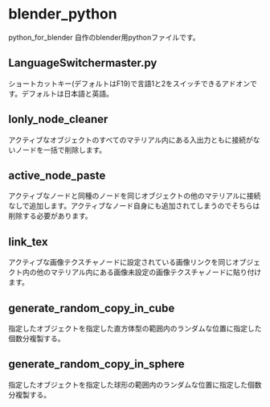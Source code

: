 # blender_python
python_for_blender
自作のblender用pythonファイルです。

## LanguageSwitchermaster.py
ショートカットキー(デフォルトはF19)で言語1と2をスイッチできるアドオンです。デフォルトは日本語と英語。

## lonly_node_cleaner
アクティブなオブジェクトのすべてのマテリアル内にある入出力ともに接続がないノードを一括で削除します。

## active_node_paste
アクティブなノードと同種のノードを同じオブジェクトの他のマテリアルに接続なしで追加します。アクティブなノード自身にも追加されてしまうのでそちらは削除する必要があります。

## link_tex
アクティブな画像テクスチャノードに設定されている画像リンクを同じオブジェクト内の他のマテリアル内にある画像未設定の画像テクスチャノードに貼り付けます。

## generate_random_copy_in_cube
指定したオブジェクトを指定した直方体型の範囲内のランダムな位置に指定した個数分複製する。

## generate_random_copy_in_sphere
指定したオブジェクトを指定した球形の範囲内のランダムな位置に指定した個数分複製する。
